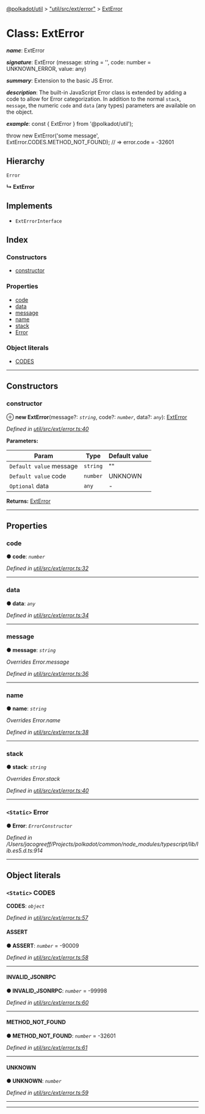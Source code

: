 [@polkadot/util](../README.md) > ["util/src/ext/error"](../modules/_util_src_ext_error_.md) > [ExtError](../classes/_util_src_ext_error_.exterror.md)

# Class: ExtError

*__name__*: ExtError

*__signature__*: ExtError (message: string = '', code: number = UNKNOWN_ERROR, value: any)

*__summary__*: Extension to the basic JS Error.

*__description__*: The built-in JavaScript Error class is extended by adding a code to allow for Error categorization. In addition to the normal `stack`, `message`, the numeric `code` and `data` (any types) parameters are available on the object.

*__example__*: const { ExtError } from '@polkadot/util');

throw new ExtError('some message', ExtError.CODES.METHOD\_NOT\_FOUND); // => error.code = -32601

## Hierarchy

 `Error`

**↳ ExtError**

## Implements

* `ExtErrorInterface`

## Index

### Constructors

* [constructor](_util_src_ext_error_.exterror.md#constructor)

### Properties

* [code](_util_src_ext_error_.exterror.md#code)
* [data](_util_src_ext_error_.exterror.md#data)
* [message](_util_src_ext_error_.exterror.md#message)
* [name](_util_src_ext_error_.exterror.md#name)
* [stack](_util_src_ext_error_.exterror.md#stack)
* [Error](_util_src_ext_error_.exterror.md#error)

### Object literals

* [CODES](_util_src_ext_error_.exterror.md#codes)

---

## Constructors

<a id="constructor"></a>

###  constructor

⊕ **new ExtError**(message?: *`string`*, code?: *`number`*, data?: *`any`*): [ExtError](_util_src_ext_error_.exterror.md)

*Defined in [util/src/ext/error.ts:40](https://github.com/polkadot-js/util/blob/7550b44/packages/util/src/ext/error.ts#L40)*

**Parameters:**

| Param | Type | Default value |
| ------ | ------ | ------ |
| `Default value` message | `string` | &quot;&quot; |
| `Default value` code | `number` |  UNKNOWN |
| `Optional` data | `any` | - |

**Returns:** [ExtError](_util_src_ext_error_.exterror.md)

___

## Properties

<a id="code"></a>

###  code

**● code**: *`number`*

*Defined in [util/src/ext/error.ts:32](https://github.com/polkadot-js/util/blob/7550b44/packages/util/src/ext/error.ts#L32)*

___
<a id="data"></a>

###  data

**● data**: *`any`*

*Defined in [util/src/ext/error.ts:34](https://github.com/polkadot-js/util/blob/7550b44/packages/util/src/ext/error.ts#L34)*

___
<a id="message"></a>

###  message

**● message**: *`string`*

*Overrides Error.message*

*Defined in [util/src/ext/error.ts:36](https://github.com/polkadot-js/util/blob/7550b44/packages/util/src/ext/error.ts#L36)*

___
<a id="name"></a>

###  name

**● name**: *`string`*

*Overrides Error.name*

*Defined in [util/src/ext/error.ts:38](https://github.com/polkadot-js/util/blob/7550b44/packages/util/src/ext/error.ts#L38)*

___
<a id="stack"></a>

###  stack

**● stack**: *`string`*

*Overrides Error.stack*

*Defined in [util/src/ext/error.ts:40](https://github.com/polkadot-js/util/blob/7550b44/packages/util/src/ext/error.ts#L40)*

___
<a id="error"></a>

### `<Static>` Error

**● Error**: *`ErrorConstructor`*

*Defined in /Users/jacogreeff/Projects/polkadot/common/node_modules/typescript/lib/lib.es5.d.ts:914*

___

## Object literals

<a id="codes"></a>

### `<Static>` CODES

**CODES**: *`object`*

*Defined in [util/src/ext/error.ts:57](https://github.com/polkadot-js/util/blob/7550b44/packages/util/src/ext/error.ts#L57)*

<a id="codes.assert"></a>

####  ASSERT

**● ASSERT**: *`number`* =  -90009

*Defined in [util/src/ext/error.ts:58](https://github.com/polkadot-js/util/blob/7550b44/packages/util/src/ext/error.ts#L58)*

___
<a id="codes.invalid_jsonrpc"></a>

####  INVALID_JSONRPC

**● INVALID_JSONRPC**: *`number`* =  -99998

*Defined in [util/src/ext/error.ts:60](https://github.com/polkadot-js/util/blob/7550b44/packages/util/src/ext/error.ts#L60)*

___
<a id="codes.method_not_found"></a>

####  METHOD_NOT_FOUND

**● METHOD_NOT_FOUND**: *`number`* =  -32601

*Defined in [util/src/ext/error.ts:61](https://github.com/polkadot-js/util/blob/7550b44/packages/util/src/ext/error.ts#L61)*

___
<a id="codes.unknown"></a>

####  UNKNOWN

**● UNKNOWN**: *`number`*

*Defined in [util/src/ext/error.ts:59](https://github.com/polkadot-js/util/blob/7550b44/packages/util/src/ext/error.ts#L59)*

___

___

